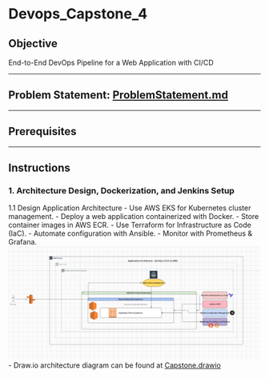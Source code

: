 # Devops_Capstone_4

## Objective
 End-to-End DevOps Pipeline for a Web Application with CI/CD

---

## Problem Statement: [ProblemStatement.md](ProblemStatement.md)

---

## Prerequisites


---

## Instructions

### 1. Architecture Design, Dockerization, and Jenkins Setup

1.1 Design Application Architecture
    - Use AWS EKS for Kubernetes cluster management.
    - Deploy a web application containerized with Docker.
    - Store container images in AWS ECR.
    - Use Terraform for Infrastructure as Code (IaC).
    - Automate configuration with Ansible.
    - Monitor with Prometheus & Grafana.
    ![Architecture.png](Images/Architecture.png)
    - Draw.io architecture diagram can be found at [Capstone.drawio](Capstone.drawio)
